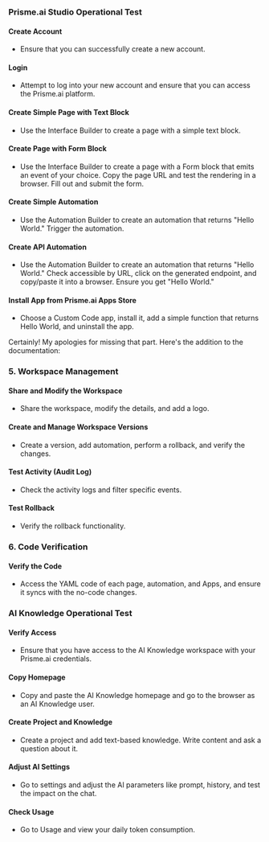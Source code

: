 ### Prisme.ai Studio Operational Test

#### Create Account
- Ensure that you can successfully create a new account.

#### Login
- Attempt to log into your new account and ensure that you can access the Prisme.ai platform.

#### Create Simple Page with Text Block
- Use the Interface Builder to create a page with a simple text block.

#### Create Page with Form Block
- Use the Interface Builder to create a page with a Form block that emits an event of your choice. Copy the page URL and test the rendering in a browser. Fill out and submit the form.

#### Create Simple Automation
- Use the Automation Builder to create an automation that returns "Hello World." Trigger the automation.

#### Create API Automation
- Use the Automation Builder to create an automation that returns "Hello World." Check accessible by URL, click on the generated endpoint, and copy/paste it into a browser. Ensure you get "Hello World."

#### Install App from Prisme.ai Apps Store
- Choose a Custom Code app, install it, add a simple function that returns Hello World, and uninstall the app.

Certainly! My apologies for missing that part. Here's the addition to the documentation:

### 5. Workspace Management

#### Share and Modify the Workspace
- Share the workspace, modify the details, and add a logo.

#### Create and Manage Workspace Versions
- Create a version, add automation, perform a rollback, and verify the changes.

#### Test Activity (Audit Log)
- Check the activity logs and filter specific events.

#### Test Rollback
- Verify the rollback functionality.

### 6. Code Verification

#### Verify the Code
- Access the YAML code of each page, automation, and Apps, and ensure it syncs with the no-code changes.

### AI Knowledge Operational Test

#### Verify Access
- Ensure that you have access to the AI Knowledge workspace with your Prisme.ai credentials.

#### Copy Homepage
- Copy and paste the AI Knowledge homepage and go to the browser as an AI Knowledge user.

#### Create Project and Knowledge
- Create a project and add text-based knowledge. Write content and ask a question about it.

#### Adjust AI Settings
- Go to settings and adjust the AI parameters like prompt, history, and test the impact on the chat.

#### Check Usage
- Go to Usage and view your daily token consumption.

